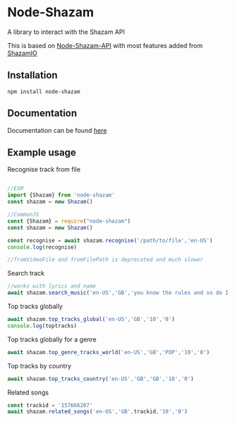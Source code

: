 # Node-Shazam
 A library to interact with the Shazam API

This is based on [Node-Shazam-API](https://github.com/asivery/node-shazam-api) with most features added from [ShazamIO](https://github.com/shazamio/ShazamIO)

## Installation
```
npm install node-shazam
```
## Documentation
Documentation can be found [here](https://scaranaraa.github.io/Node-Shazam/)

## Example usage

Recognise track from file
```js

//ESM
import {Shazam} from 'node-shazam'
const shazam = new Shazam()

//CommonJS
const {Shazam} = require("node-shazam")
const shazam = new Shazam()

const recognise = await shazam.recognise('/path/to/file','en-US')
console.log(recognise)

//fromVideoFile and fromFilePath is deprecated and much slower
```

Search track
```js
//works with lyrics and name
await shazam.search_music('en-US','GB','you know the rules and so do I','1','0')
```

Top tracks globally
```js
await shazam.top_tracks_global('en-US','GB','10','0')
console.log(toptracks)
```

Top tracks globally for a genre
```js
await shazam.top_genre_tracks_world('en-US','GB','POP','10','0')
```

Top tracks by country
```js
await shazam.top_tracks_country('en-US','GB','GB','10','0')
```

Related songs
```js
const trackid = '157666207'
await shazam.related_songs('en-US','GB',trackid,'10','0')
```

